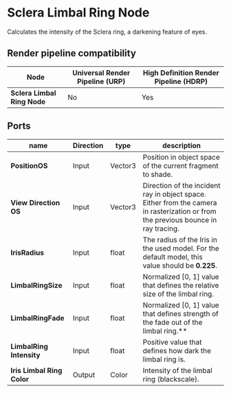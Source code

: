 # Sclera Limbal Ring Node

Calculates the intensity of the Sclera ring, a darkening feature of eyes.

## Render pipeline compatibility

| **Node**                    | **Universal Render Pipeline (URP)** | **High Definition Render Pipeline (HDRP)** |
| --------------------------- | ----------------------------------- | ------------------------------------------ |
| **Sclera Limbal Ring Node** | No                                  | Yes                                        |

## Ports

| name                       | **Direction** | type    | description                                                  |
| -------------------------- | ------------- | ------- | ------------------------------------------------------------ |
| **PositionOS**             | Input         | Vector3 | Position in object space of the current fragment to shade.   |
| **View Direction OS**      | Input         | Vector3 | Direction of the incident ray in object space. Either from the camera in rasterization or from the previous bounce in ray tracing. |
| **IrisRadius**             | Input         | float   | The radius of the Iris in the used model. For the default model, this value should be **0.225**. |
| **LimbalRingSize**         | Input         | float   | Normalized [0, 1] value that defines the relative size of the limbal ring. |
| **LimbalRingFade**         | Input         | float   | Normalized [0, 1] value that defines strength of the fade out of the limbal ring.** |
| **LimbalRing Intensity**   | Input         | float   | Positive value that defines how dark the limbal ring is.     |
| **Iris Limbal Ring Color** | Output        | Color   | Intensity of the limbal ring (blackscale).                   |
